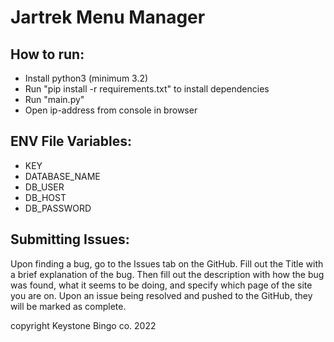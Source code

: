 # Jartrek Menu Manager

How to run:
-
- Install python3 (minimum 3.2)
- Run "pip install -r requirements.txt" to install dependencies
- Run "main.py"
- Open ip-address from console in browser

ENV File Variables:
-
- KEY
- DATABASE_NAME
- DB_USER
- DB_HOST
- DB_PASSWORD

Submitting Issues:
-
Upon finding a bug, go to the Issues tab on the GitHub. Fill out the Title
with a brief explanation of the bug. Then fill out the description with
how the bug was found, what it seems to be doing, and specify which page
of the site you are on. Upon an issue being resolved and pushed
to the GitHub, they will be marked as complete.

copyright Keystone Bingo co. 2022
